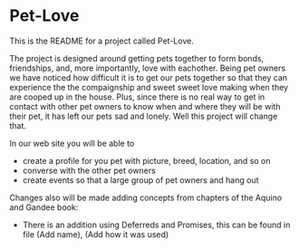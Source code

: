 # Pet-Love
This is the README for a project called Pet-Love.

The project is designed around getting pets together to form bonds, friendships, and, more importantly, love with eachother.
Being pet owners we have noticed how difficult it is to get our pets together so that they can experience the the compaignship and sweet 
sweet love making when they are cooped up in the house.  Plus, since there is no real way to get in contact with other pet owners to know 
when and where they will be with their pet, it has left our pets sad and lonely.  Well this project will change that.

In our web site you will be able to
  - create a profile for you pet with picture, breed, location, and so on
  - converse with the other pet owners
  - create events so that a large group of pet owners and hang out 

Changes also will be made adding concepts from chapters of the Aquino and Gandee book:
  
  - There is an addition using Deferreds and Promises, this can be found in file (Add name), (Add how it was used)
